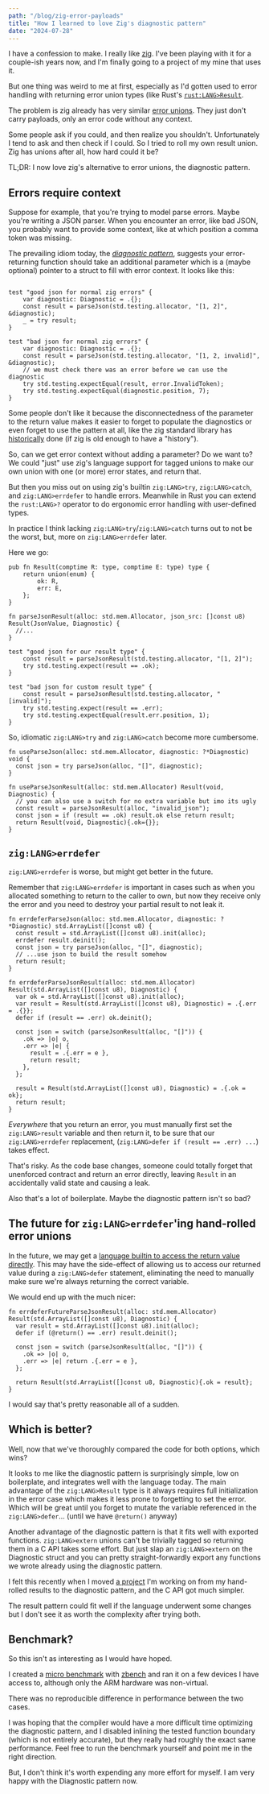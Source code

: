 ```yaml
---
path: "/blog/zig-error-payloads"
title: "How I learned to love Zig's diagnostic pattern"
date: "2024-07-28"
---
```


I have a confession to make. I really like [zig](https://ziglang.com).
I've been playing with it for a couple-ish years now, and I'm finally going to
a project of my mine that uses it.

But one thing was weird to me at first,
especially as I'd gotten used to error handling with returning error union types
(like Rust's [`rust:LANG>Result`](https://doc.rust-lang.org/std/result/).

The problem is zig already has very similar [error unions](https://ziglang.org/documentation/master/#Error-Union-Type).
They just don't carry payloads, only an error code without any context.

Some people ask if you could, and then realize you shouldn't.
Unfortunately I tend to ask and then check if I could.
So I tried to roll my own result union. Zig has unions after all, how hard could it be?

TL;DR: I now love zig's alternative to error unions, the diagnostic pattern.

## Errors require context

Suppose for example, that you're trying to model parse errors. Maybe you're writing a JSON parser.
When you encounter an error, like bad JSON, you probably want to provide some context,
like at which position a comma token was missing.

The prevailing idiom today, the [*diagnostic pattern*](/FIXME), suggests
your error-returning function should take an additional parameter which is a
(maybe optional) pointer to a struct to fill with error context. It looks like this:

```zig

test "good json for normal zig errors" {
    var diagnostic: Diagnostic = .{};
    const result = parseJson(std.testing.allocator, "[1, 2]", &diagnostic);
    _ = try result;
}

test "bad json for normal zig errors" {
    var diagnostic: Diagnostic = .{};
    const result = parseJson(std.testing.allocator, "[1, 2, invalid]", &diagnostic);
    // we must check there was an error before we can use the diagnostic
    try std.testing.expectEqual(result, error.InvalidToken);
    try std.testing.expectEqual(diagnostic.position, 7);
}
```

Some people don't like it because the disconnectedness of the parameter to the
return value makes it easier to forget to populate the diagnostics or even forget
to use the pattern at all, like the zig standard library has [historically](https://github.com/ziglang/zig/issues/2647#issuecomment-1308214275) done
(if zig is old enough to have a "history").

So, can we get error context without adding a parameter? Do we want to?
We could "just" use zig's language support for tagged unions to
make our own union with one (or more) error states, and return that.

But then you miss out on using zig's builtin `zig:LANG>try`,
`zig:LANG>catch`, and `zig:LANG>errdefer` to handle errors.
Meanwhile in Rust you can extend the `rust:LANG>?` operator to do ergonomic
error handling with user-defined types.

In practice I think lacking `zig:LANG>try`/`zig:LANG>catch` turns out to not be the worst,
but, more on `zig:LANG>errdefer` later.

Here we go:

```zig
pub fn Result(comptime R: type, comptime E: type) type {
    return union(enum) {
        ok: R,
        err: E,
    };
}

fn parseJsonResult(alloc: std.mem.Allocator, json_src: []const u8) Result(JsonValue, Diagnostic) {
  //...
}

test "good json for our result type" {
    const result = parseJsonResult(std.testing.allocator, "[1, 2]");
    try std.testing.expect(result == .ok);
}

test "bad json for custom result type" {
    const result = parseJsonResult(std.testing.allocator, "[invalid]");
    try std.testing.expect(result == .err);
    try std.testing.expectEqual(result.err.position, 1);
}
```

So, idiomatic `zig:LANG>try` and `zig:LANG>catch` become more cumbersome.

```zig
fn useParseJson(alloc: std.mem.Allocator, diagnostic: ?*Diagnostic) void {
  const json = try parseJson(alloc, "[]", diagnostic);
}

fn useParseJsonResult(alloc: std.mem.Allocator) Result(void, Diagnostic) {
  // you can also use a switch for no extra variable but imo its ugly
  const result = parseJsonResult(alloc, "invalid_json");
  const json = if (result == .ok) result.ok else return result;
  return Result(void, Diagnostic){.ok={}};
}
```

## `zig:LANG>errdefer`

`zig:LANG>errdefer` is worse, but might get better in the future.

Remember that `zig:LANG>errdefer` is important in cases such as when you
allocated something to return to the caller to own, but now they
receive only the error and you need to destroy your partial result
to not leak it.

```zig
fn errdeferParseJson(alloc: std.mem.Allocator, diagnostic: ?*Diagnostic) std.ArrayList([]const u8) {
  const result = std.ArrayList([]const u8).init(alloc);
  errdefer result.deinit();
  const json = try parseJson(alloc, "[]", diagnostic);
  // ...use json to build the result somehow
  return result;
}

fn errdeferParseJsonResult(alloc: std.mem.Allocator) Result(std.ArrayList([]const u8), Diagnostic) {
  var ok = std.ArrayList([]const u8).init(alloc);
  var result = Result(std.ArrayList([]const u8), Diagnostic) = .{.err = .{}};
  defer if (result == .err) ok.deinit();

  const json = switch (parseJsonResult(alloc, "[]")) {
    .ok => |o| o,
    .err => |e| {
      result = .{.err = e },
      return result;
    },
  };

  result = Result(std.ArrayList([]const u8), Diagnostic) = .{.ok = ok};
  return result;
}
```

*Everywhere* that you return an error, you must manually first set the
`zig:LANG>result` variable and then return it, to be sure that
our `zig:LANG>errdefer` replacement, (`zig:LANG>defer if (result == .err) ...`)
takes effect.

That's risky. As the code base changes, someone could totally forget that
unenforced contract and return an error directly, leaving `Result`
in an accidentally valid state and causing a leak.

Also that's a lot of boilerplate. Maybe the diagnostic pattern isn't so bad?

## The future for `zig:LANG>errdefer`'ing hand-rolled error unions

In the future, we may get a [language builtin to access the return value directly](https://github.com/ziglang/zig/issues/2765).
This may have the side-effect of allowing us to access our returned value during a `zig:LANG>defer` statement, eliminating the need to manually make sure we're always returning the correct variable.

We would end up with the much nicer:

```zig
fn errdeferFutureParseJsonResult(alloc: std.mem.Allocator) Result(std.ArrayList([]const u8), Diagnostic) {
  var result = std.ArrayList([]const u8).init(alloc);
  defer if (@return() == .err) result.deinit();

  const json = switch (parseJsonResult(alloc, "[]")) {
    .ok => |o| o,
    .err => |e| return .{.err = e },
  };

  return Result(std.ArrayList([]const u8, Diagnostic){.ok = result};
}
```

I would say that's pretty reasonable all of a sudden.

## Which is better?

Well, now that we've thoroughly compared the code for both options, which wins?

It looks to me like the diagnostic pattern is surprisingly simple,
low on boilerplate, and integrates well with the language today.
The main advantage of the `zig:LANG>Result` type is it always requires full initialization in the
error case which makes it less prone to forgetting to set the error.
Which will be great until you forget to mutate the variable referenced in the `zig:LANG>defer`... (until we have `@return()` anyway)

Another advantage of the diagnostic pattern is that it
fits well with exported functions. `zig:LANG>extern` unions can't be trivially
tagged so returning them in a C API takes some effort.
But just slap an `zig:LANG>extern` on the Diagnostic struct and you
can pretty straight-forwardly export any functions we wrote already using the
diagnostic pattern.

I felt this recently when I moved [a project](/FIXME) I'm working on from
my hand-rolled results to the diagnostic pattern, and the C API got much simpler.

The result pattern could fit well if the language underwent some changes but
I don't see it as worth the complexity after trying both. 

## Benchmark?

So this isn't as interesting as I would have hoped.

I created a [micro benchmark](https://github.com/MichaelBelousov/MichaelBelousov.github.io/tree/master/src/src/blog/zig_error_payloads) with [zbench](https://github.com/hendriknielaender/zBench)
and ran it on a few devices I have access to, although only the ARM hardware was non-virtual.

There was no reproducible difference in performance between the two cases.

I was hoping that the compiler would have a more difficult time optimizing the
diagnostic pattern, and I disabled inlining
the tested function boundary (which is not entirely accurate), but they really
had roughly the exact same performance. Feel free to run the benchmark yourself
and point me in the right direction.

But, I don't think it's worth expending any more effort for myself.
I am very happy with the Diagnostic pattern now.

